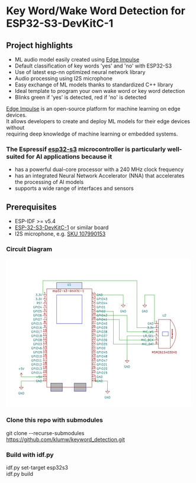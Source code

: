 # Key Word/Wake Word Detection for ESP32-S3-DevKitC-1

## Project highlights

* ML audio model easily created using [Edge Impulse](https://edgeimpulse.com/)
* Default classification of key words 'yes' and 'no' with ESP32-S3
* Use of latest esp-nn optimized neural network library
* Audio processing using I2S microphone
* Easy exchange of ML models thanks to standardized C++ library
* Ideal template to program your own wake word or key word detection
* Blinks green if 'yes' is detected, red if 'no' is detected

[Edge Impulse](https://edgeimpulse.com/) is an open-source platform for machine learning on edge devices.  
It allows developers to create and deploy ML models for their edge devices without  
requiring deep knowledge of machine learning or embedded systems.  

### The Espressif [esp32-s3](https://www.espressif.com/sites/default/files/documentation/esp32-s3_datasheet_en.pdf) microcontroller is particularly well-suited for AI applications because it

* has a powerful dual-core processor with a 240 MHz clock frequency
* has an integrated Neural Network Accelerator (NNA) that accelerates the processing of AI models
* supports a wide range of interfaces and sensors

## Prerequisites

* ESP-IDF >= v5.4
* [ESP-32-S3-DevKitC-1](https://docs.espressif.com/projects/esp-idf/en/latest/esp32s3/hw-reference/esp32s3/user-guide-devkitc-1.html) or similar board
* I2S microphone, e.g. [SKU 107990153](https://www.seeedstudio.com/Sipeed-I2S-Mic-for-MAIX-Dev-Boards-p-2887.html)

### Circuit Diagram

<img src="./docs/circuit_esp32-s3-devkitc-1.svg" width="500" height="400">

### Clone this repo with submodules

git clone --recurse-submodules https://github.com/klumw/keyword_detection.git

### Build with idf.py
idf.py set-target esp32s3  
idf.py build
